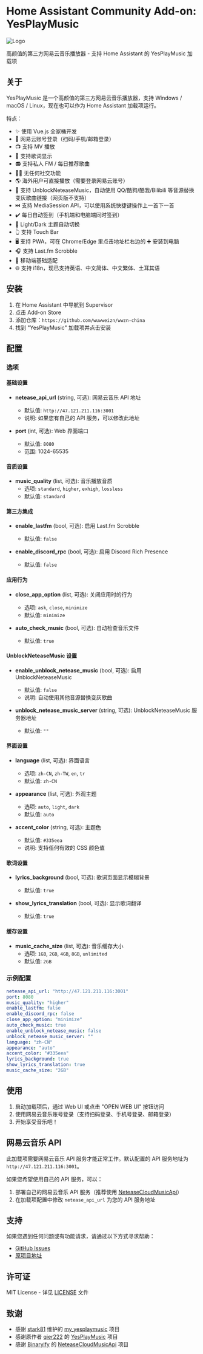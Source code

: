 # Home Assistant Community Add-on: YesPlayMusic

![Logo][logo]

高颜值的第三方网易云音乐播放器 - 支持 Home Assistant 的 YesPlayMusic 加载项

## 关于

YesPlayMusic 是一个高颜值的第三方网易云音乐播放器，支持 Windows / macOS / Linux，现在也可以作为 Home Assistant 加载项运行。

特点：
- ✨ 使用 Vue.js 全家桶开发
- 🔴 网易云账号登录（扫码/手机/邮箱登录）
- 📺 支持 MV 播放
- 📃 支持歌词显示
- 📻 支持私人 FM / 每日推荐歌曲
- 🚫🤝 无任何社交功能
- 🌎️ 海外用户可直接播放（需要登录网易云账号）
- 🔐 支持 UnblockNeteaseMusic，自动使用 QQ/酷狗/酷我/Bilibili 等音源替换变灰歌曲链接（网页版不支持）
- ⏭️ 支持 MediaSession API，可以使用系统快捷键操作上一首下一首
- ✔️ 每日自动签到（手机端和电脑端同时签到）
- 🌚 Light/Dark 主题自动切换
- 👆 支持 Touch Bar
- 🖥️ 支持 PWA，可在 Chrome/Edge 里点击地址栏右边的 ➕ 安装到电脑
- 🎧 支持 Last.fm Scrobble
- 📱 移动端基础适配
- 🌐 支持 i18n，现已支持英语、中文简体、中文繁体、土耳其语

## 安装

1. 在 Home Assistant 中导航到 Supervisor
2. 点击 Add-on Store
3. 添加仓库：`https://github.com/wuwweizn/wwzn-china`
4. 找到 "YesPlayMusic" 加载项并点击安装

## 配置

### 选项

#### 基础设置

- **netease_api_url** (string, 可选): 网易云音乐 API 地址
  - 默认值: `http://47.121.211.116:3001`
  - 说明: 如果您有自己的 API 服务，可以修改此地址

- **port** (int, 可选): Web 界面端口
  - 默认值: `8080`
  - 范围: 1024-65535

#### 音质设置

- **music_quality** (list, 可选): 音乐播放音质
  - 选项: `standard`, `higher`, `exhigh`, `lossless`
  - 默认值: `standard`

#### 第三方集成

- **enable_lastfm** (bool, 可选): 启用 Last.fm Scrobble
  - 默认值: `false`

- **enable_discord_rpc** (bool, 可选): 启用 Discord Rich Presence
  - 默认值: `false`

#### 应用行为

- **close_app_option** (list, 可选): 关闭应用时的行为
  - 选项: `ask`, `close`, `minimize`
  - 默认值: `minimize`

- **auto_check_music** (bool, 可选): 自动检查音乐文件
  - 默认值: `true`

#### UnblockNeteaseMusic 设置

- **enable_unblock_netease_music** (bool, 可选): 启用 UnblockNeteaseMusic
  - 默认值: `false`
  - 说明: 自动使用其他音源替换变灰歌曲

- **unblock_netease_music_server** (string, 可选): UnblockNeteaseMusic 服务器地址
  - 默认值: `""`

#### 界面设置

- **language** (list, 可选): 界面语言
  - 选项: `zh-CN`, `zh-TW`, `en`, `tr`
  - 默认值: `zh-CN`

- **appearance** (list, 可选): 外观主题
  - 选项: `auto`, `light`, `dark`
  - 默认值: `auto`

- **accent_color** (string, 可选): 主题色
  - 默认值: `#335eea`
  - 说明: 支持任何有效的 CSS 颜色值

#### 歌词设置

- **lyrics_background** (bool, 可选): 歌词页面显示模糊背景
  - 默认值: `true`

- **show_lyrics_translation** (bool, 可选): 显示歌词翻译
  - 默认值: `true`

#### 缓存设置

- **music_cache_size** (list, 可选): 音乐缓存大小
  - 选项: `1GB`, `2GB`, `4GB`, `8GB`, `unlimited`
  - 默认值: `2GB`

### 示例配置

```yaml
netease_api_url: "http://47.121.211.116:3001"
port: 8080
music_quality: "higher"
enable_lastfm: false
enable_discord_rpc: false
close_app_option: "minimize"
auto_check_music: true
enable_unblock_netease_music: false
unblock_netease_music_server: ""
language: "zh-CN"
appearance: "auto"
accent_color: "#335eea"
lyrics_background: true
show_lyrics_translation: true
music_cache_size: "2GB"
```

## 使用

1. 启动加载项后，通过 Web UI 或点击 "OPEN WEB UI" 按钮访问
2. 使用网易云音乐账号登录（支持扫码登录、手机号登录、邮箱登录）
3. 开始享受音乐吧！

## 网易云音乐 API

此加载项需要网易云音乐 API 服务才能正常工作。默认配置的 API 服务地址为 `http://47.121.211.116:3001`。

如果您希望使用自己的 API 服务，可以：

1. 部署自己的网易云音乐 API 服务（推荐使用 [NeteaseCloudMusicApi](https://github.com/Binaryify/NeteaseCloudMusicApi)）
2. 在加载项配置中修改 `netease_api_url` 为您的 API 服务地址

## 支持

如果您遇到任何问题或有功能请求，请通过以下方式寻求帮助：

- [GitHub Issues](https://github.com/wuwweizn/wwzn-china/issues)
- [原项目地址](https://github.com/stark81/my_yesplaymusic)

## 许可证

MIT License - 详见 [LICENSE](LICENSE) 文件

## 致谢

- 感谢 [stark81](https://github.com/stark81) 维护的 [my_yesplaymusic](https://github.com/stark81/my_yesplaymusic) 项目
- 感谢原作者 [qier222](https://github.com/qier222) 的 [YesPlayMusic](https://github.com/qier222/YesPlayMusic) 项目
- 感谢 [Binaryify](https://github.com/Binaryify) 的 [NeteaseCloudMusicApi](https://github.com/Binaryify/NeteaseCloudMusicApi) 项目

[logo]: https://raw.githubusercontent.com/qier222/YesPlayMusic/main/src/assets/icons/icon.png